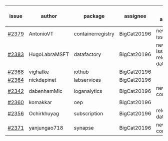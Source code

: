 | issue | author | package | assignee | bot advice | created date of issue | target release date | date from target |
| ------ | ------ | ------ | ------ | ------ | ------ | ------ | :-----: |
| [#2379](https://github.com/Azure/sdk-release-request/issues/2379) | AntonioVT | containerregistry | BigCat20196 | new issue ! <br> | 01-13 | 01-19 |   |
| [#2383](https://github.com/Azure/sdk-release-request/issues/2383) | HugoLabraMSFT | datafactory | BigCat20196 | new issue ! <br> release date < 2 ! <br> | 01-14 | 01-17 | 2 |
| [#2368](https://github.com/Azure/sdk-release-request/issues/2368) | vighatke | iothub | BigCat20196 |   | 01-10 | 01-24 |   |
| [#2364](https://github.com/Azure/sdk-release-request/issues/2364) | nickdepinet | labservices | BigCat20196 |   | 01-07 | 01-18 |   |
| [#2342](https://github.com/Azure/sdk-release-request/issues/2342) | dabenhamMic | loganalytics | BigCat20196 | new comment.  <br> | 01-05 | 01-19 |   |
| [#2360](https://github.com/Azure/sdk-release-request/issues/2360) | komakkar | oep | BigCat20196 |   | 01-07 | 01-24 |   |
| [#2356](https://github.com/Azure/sdk-release-request/issues/2356) | Ochirkhuyag | subscription | BigCat20196 |   release date < 2 ! <br> | 01-07 | 01-14 | 0 |
| [#2371](https://github.com/Azure/sdk-release-request/issues/2371) | yanjungao718 | synapse | BigCat20196 | new comment.  <br> | 01-11 | 01-24 |   |

